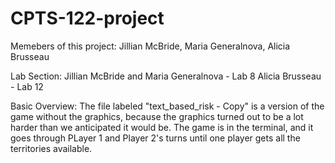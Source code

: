 # CPTS-122-project

Memebers of this project: Jillian McBride, Maria Generalnova, Alicia Brusseau

Lab Section: Jillian McBride and Maria Generalnova - Lab 8 
Alicia Brusseau - Lab 12

Basic Overview: 
The file labeled "text_based_risk - Copy" is a version of the game without the graphics, because the graphics turned out to be a lot harder than we anticipated it would be. The game is in the terminal, and it goes through PLayer 1 and Player 2's turns until one player gets all the territories available. 

